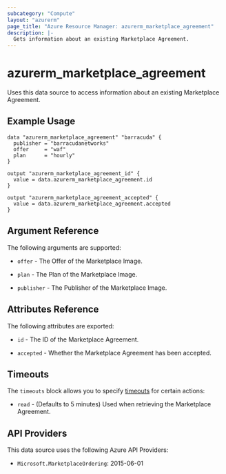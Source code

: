 ```yaml
---
subcategory: "Compute"
layout: "azurerm"
page_title: "Azure Resource Manager: azurerm_marketplace_agreement"
description: |-
  Gets information about an existing Marketplace Agreement.
---
```


# azurerm_marketplace_agreement

Uses this data source to access information about an existing Marketplace Agreement.

## Example Usage

```hcl
data "azurerm_marketplace_agreement" "barracuda" {
  publisher = "barracudanetworks"
  offer     = "waf"
  plan      = "hourly"
}

output "azurerm_marketplace_agreement_id" {
  value = data.azurerm_marketplace_agreement.id
}

output "azurerm_marketplace_agreement_accepted" {
  value = data.azurerm_marketplace_agreement.accepted
}
```

## Argument Reference

The following arguments are supported:

* `offer` - The Offer of the Marketplace Image.

* `plan` - The Plan of the Marketplace Image.

* `publisher` - The Publisher of the Marketplace Image.

## Attributes Reference

The following attributes are exported:

* `id` - The ID of the Marketplace Agreement.

* `accepted` - Whether the Marketplace Agreement has been accepted.

## Timeouts

The `timeouts` block allows you to specify [timeouts](https://www.terraform.io/language/resources/syntax#operation-timeouts) for certain actions:

* `read` - (Defaults to 5 minutes) Used when retrieving the Marketplace Agreement.

## API Providers
<!-- This section is generated, changes will be overwritten -->
This data source uses the following Azure API Providers:

* `Microsoft.MarketplaceOrdering`: 2015-06-01

